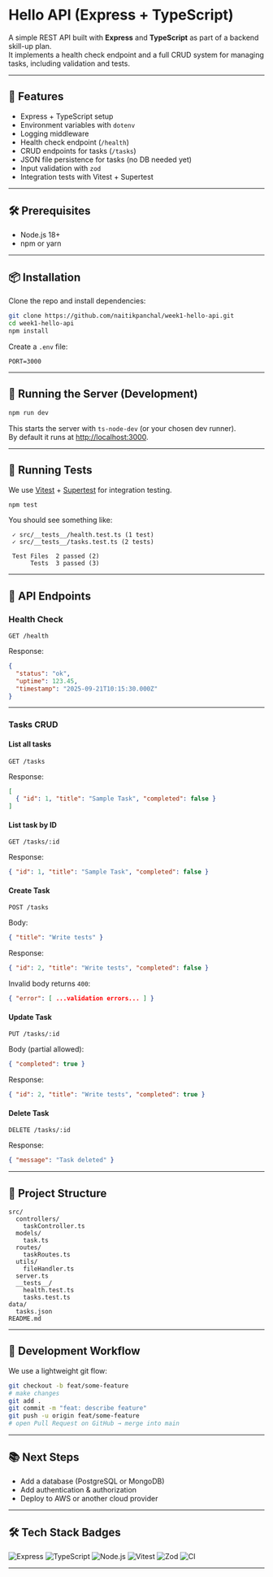 
# Hello API (Express + TypeScript)

A simple REST API built with **Express** and **TypeScript** as part of a backend skill-up plan.  
It implements a health check endpoint and a full CRUD system for managing tasks, including validation and tests.

---

## 🚀 Features

- Express + TypeScript setup  
- Environment variables with `dotenv`  
- Logging middleware  
- Health check endpoint (`/health`)  
- CRUD endpoints for tasks (`/tasks`)  
- JSON file persistence for tasks (no DB needed yet)  
- Input validation with `zod`  
- Integration tests with Vitest + Supertest  

---

## 🛠️ Prerequisites

- Node.js 18+  
- npm or yarn  

---

## 📦 Installation

Clone the repo and install dependencies:

```bash
git clone https://github.com/naitikpanchal/week1-hello-api.git
cd week1-hello-api
npm install
```

Create a `.env` file:

```env
PORT=3000
```

---

## 🏃 Running the Server (Development)

```bash
npm run dev
```

This starts the server with `ts-node-dev` (or your chosen dev runner).  
By default it runs at [http://localhost:3000](http://localhost:3000).

---

## 🧪 Running Tests

We use [Vitest](https://vitest.dev/) + [Supertest](https://github.com/visionmedia/supertest) for integration testing.

```bash
npm test
```

You should see something like:

```text
 ✓ src/__tests__/health.test.ts (1 test)
 ✓ src/__tests__/tasks.test.ts (2 tests)

 Test Files  2 passed (2)
      Tests  3 passed (3)
```

---

## 📝 API Endpoints

### Health Check

`GET /health`

Response:

```json
{
  "status": "ok",
  "uptime": 123.45,
  "timestamp": "2025-09-21T10:15:30.000Z"
}
```

---

### Tasks CRUD

#### List all tasks

`GET /tasks`

Response:

```json
[
  { "id": 1, "title": "Sample Task", "completed": false }
]
```

#### List task by ID

`GET /tasks/:id`

Response:

```json
{ "id": 1, "title": "Sample Task", "completed": false }
```

#### Create Task

`POST /tasks`

Body:

```json
{ "title": "Write tests" }
```

Response:

```json
{ "id": 2, "title": "Write tests", "completed": false }
```

Invalid body returns `400`:

```json
{ "error": [ ...validation errors... ] }
```

#### Update Task

`PUT /tasks/:id`

Body (partial allowed):

```json
{ "completed": true }
```

Response:

```json
{ "id": 2, "title": "Write tests", "completed": true }
```

#### Delete Task

`DELETE /tasks/:id`

Response:

```json
{ "message": "Task deleted" }
```

---

## 📂 Project Structure

```text
src/
  controllers/
    taskController.ts
  models/
    task.ts
  routes/
    taskRoutes.ts
  utils/
    fileHandler.ts
  server.ts
  __tests__/
    health.test.ts
    tasks.test.ts
data/
  tasks.json
README.md
```

---

## 📝 Development Workflow

We use a lightweight git flow:

```bash
git checkout -b feat/some-feature
# make changes
git add .
git commit -m "feat: describe feature"
git push -u origin feat/some-feature
# open Pull Request on GitHub → merge into main
```

---

## 📚 Next Steps

- Add a database (PostgreSQL or MongoDB)  
- Add authentication & authorization  
- Deploy to AWS or another cloud provider  

---

## 🛠️ Tech Stack Badges

![Express](https://img.shields.io/badge/Express.js-404D59?style=for-the-badge&logo=express)
![TypeScript](https://img.shields.io/badge/TypeScript-007ACC?style=for-the-badge&logo=typescript&logoColor=white)
![Node.js](https://img.shields.io/badge/Node.js-339933?style=for-the-badge&logo=nodedotjs&logoColor=white)
![Vitest](https://img.shields.io/badge/Vitest-6E9F18?style=for-the-badge&logo=vitest&logoColor=white)
![Zod](https://img.shields.io/badge/Zod-3E67B1?style=for-the-badge&logo=zod&logoColor=white)
![CI](https://github.com/naitikpanchal/week1-hello-api/actions/workflows/ci.yml/badge.svg)

---
